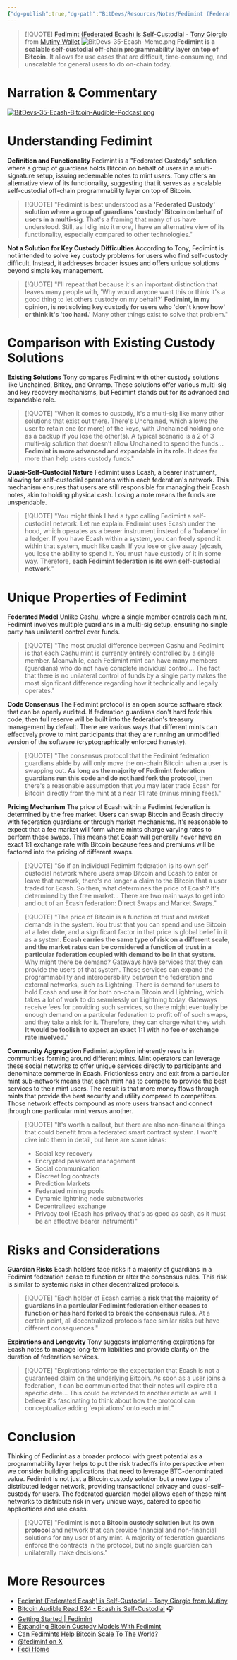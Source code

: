 ```yaml
---
{"dg-publish":true,"dg-path":"BitDevs/Resources/Notes/Fedimint (Federated Ecash) is Self-Custodial - Tony Giorgio from Mutiny.md","permalink":"/bit-devs/resources/notes/fedimint-federated-ecash-is-self-custodial-tony-giorgio-from-mutiny/","title":"Fedimint (Federated Ecash) is Self-Custodial - Tony Giorgio from Mutiny","tags":["bitcoin","bitdevs","socratic-35","lightning","fedimint","chaumian_ecash"],"noteIcon":"3","created":"2024-06-19T12:11:59.618-10:00","updated":"2024-06-23T22:17:00.057-10:00"}
---
```




> [!QUOTE] [Fedimint (Federated Ecash) is Self-Custodial](https://tonygiorgio.com/fedimint/) - [Tony Giorgio](https://x.com/tonygiorgio_) from [Mutiny Wallet](https://www.mutinywallet.com/)
> ![BitDevs-35-Ecash-Meme.png](/img/user/para/artifacts/BitDevs-35-Ecash-Meme.png)
> **Fedimint is a scalable self-custodial off-chain programmability layer on top of Bitcoin.** It allows for use cases that are difficult, time-consuming, and unscalable for general users to do on-chain today.

# Narration & Commentary
[![BitDevs-35-Ecash-Bitcoin-Audible-Podcast.png](/img/user/para/artifacts/BitDevs-35-Ecash-Bitcoin-Audible-Podcast.png)](https://bitcoin-audible.castos.com/episodes/read-824-ecash-is-self-custodial)

# Understanding Fedimint

**Definition and Functionality**
Fedimint is a "Federated Custody" solution where a group of guardians holds Bitcoin on behalf of users in a multi-signature setup, issuing redeemable notes to mint users. Tony offers an alternative view of its functionality, suggesting that it serves as a scalable self-custodial off-chain programmability layer on top of Bitcoin.

> [!QUOTE] "Fedimint is best understood as a **'Federated Custody' solution where a group of guardians 'custody' Bitcoin on behalf of users in a multi-sig**. That's a framing that many of us have understood. Still, as I dig into it more, I have an alternative view of its functionality, especially compared to other technologies."

**Not a Solution for Key Custody Difficulties**
According to Tony, Fedimint is not intended to solve key custody problems for users who find self-custody difficult. Instead, it addresses broader issues and offers unique solutions beyond simple key management.

> [!QUOTE] "I'll repeat that because it's an important distinction that leaves many people with, 'Why would anyone want this or think it's a good thing to let others custody on my behalf?' **Fedimint, in my opinion, is not solving key custody for users who 'don't know how' or think it's 'too hard.'** Many other things exist to solve that problem."

# Comparison with Existing Custody Solutions

**Existing Solutions**
Tony compares Fedimint with other custody solutions like Unchained, Bitkey, and Onramp. These solutions offer various multi-sig and key recovery mechanisms, but Fedimint stands out for its advanced and expandable role. 

> [!QUOTE] "When it comes to custody, it's a multi-sig like many other solutions that exist out there. There's Unchained, which allows the user to retain one (or more) of the keys, with Unchained holding one as a backup if you lose the other(s). A typical scenario is a 2 of 3 multi-sig solution that doesn't allow Unchained to spend the funds... **Fedimint is more advanced and expandable in its role.** It does far more than help users custody funds."

**Quasi-Self-Custodial Nature**
Fedimint uses Ecash, a bearer instrument, allowing for self-custodial operations within each federation's network. This mechanism ensures that users are still responsible for managing their Ecash notes, akin to holding physical cash. Losing a note means the funds are unspendable. 

> [!QUOTE] "You might think I had a typo calling Fedimint a self-custodial network. Let me explain. Fedimint uses Ecash under the hood, which operates as a bearer instrument instead of a 'balance' in a ledger. If you have Ecash within a system, you can freely spend it within that system, much like cash. If you lose or give away (e)cash, you lose the ability to spend it. You must have custody of it in some way. Therefore, **each Fedimint federation is its own self-custodial network**."

# Unique Properties of Fedimint

**Federated Model**
Unlike Cashu, where a single member controls each mint, Fedimint involves multiple guardians in a multi-sig setup, ensuring no single party has unilateral control over funds.

> [!QUOTE] "The most crucial difference between Cashu and Fedimint is that each Cashu mint is currently entirely controlled by a single member. Meanwhile, each Fedimint mint can have many members (guardians) who do not have complete individual control... The fact that there is no unilateral control of funds by a single party makes the most significant difference regarding how it technically and legally operates."

**Code Consensus**
The Fedimint protocol is an open source software stack that can be openly audited. If federation guardians don't hard fork this code, then full reserve will be built into the federation's treasury management by default. There are various ways that different mints can effectively prove to mint participants that they are running an unmodified version of the software (cryptographically enforced honesty).

> [!QUOTE] "The consensus protocol that the Fedimint federation guardians abide by will only move the on-chain Bitcoin when a user is swapping out. **As long as the majority of Fedimint federation guardians run this code and do not hard fork the protocol**, then there's a reasonable assumption that you may later trade Ecash for Bitcoin directly from the mint at a near 1:1 rate (minus mining fees)."

**Pricing Mechanism**
The price of Ecash within a Fedimint federation is determined by the free market. Users can swap Bitcoin and Ecash directly with federation guardians or through market mechanisms. It's reasonable to expect that a fee market will form where mints charge varying rates to perform these swaps. This means that Ecash will generally never have an exact 1:1 exchange rate with Bitcoin because fees and premiums will be factored into the pricing of different swaps.

> [!QUOTE] "So if an individual Fedimint federation is its own self-custodial network where users swap Bitcoin and Ecash to enter or leave that network, there's no longer a claim to the Bitcoin that a user traded for Ecash. So then, what determines the price of Ecash? It's determined by the free market... There are two main ways to get into and out of an Ecash federation: Direct Swaps and Market Swaps."

> [!QUOTE] "The price of Bitcoin is a function of trust and market demands in the system. You trust that you can spend and use Bitcoin at a later date, and a significant factor in that price is global belief in it as a system. **Ecash carries the same type of risk on a different scale, and the market rates can be considered a function of trust in a particular federation coupled with demand to be in that system.** Why might there be demand? Gateways have services that they can provide the users of that system. These services can expand the programmability and interoperability between the federation and external networks, such as Lightning. There is demand for users to hold Ecash and use it for both on-chain Bitcoin and Lightning, which takes a lot of work to do seamlessly on Lightning today. Gateways receive fees for providing such services, so there might eventually be enough demand on a particular federation to profit off of such swaps, and they take a risk for it. Therefore, they can charge what they wish. **It would be foolish to expect an exact 1:1 with no fee or exchange rate involved.**"

**Community Aggregation**
Fedimint adoption inherently results in communities forming around different mints. Mint operators can leverage these social networks to offer unique services directly to participants and denominate commerce in Ecash. Frictionless entry and exit from a particular mint sub-network means that each mint has to compete to provide the best services to their mint users. The result is that more money flows through mints that provide the best security and utility compared to competitors. Those network effects compound as more users transact and connect through one particular mint versus another.

> [!QUOTE] 
> "It's worth a callout, but there are also non-financial things that could benefit from a federated smart contract system. I won't dive into them in detail, but here are some ideas:
> - Social key recovery
> - Encrypted password management
> - Social communication
> - Discreet log contracts
> - Prediction Markets
> - Federated mining pools
> - Dynamic lightning node subnetworks
> - Decentralized exchange
> - Privacy tool (Ecash has privacy that's as good as cash, as it must be an effective bearer instrument)"

# Risks and Considerations

**Guardian Risks**
Ecash holders face risks if a majority of guardians in a Fedimint federation cease to function or alter the consensus rules. This risk is similar to systemic risks in other decentralized protocols.

> [!QUOTE] "Each holder of Ecash carries a **risk that the majority of guardians in a particular Fedimint federation either ceases to function or has hard forked to break the consensus rules**. At a certain point, all decentralized protocols face similar risks but have different consequences."

**Expirations and Longevity**
Tony suggests implementing expirations for Ecash notes to manage long-term liabilities and provide clarity on the duration of federation services.

> [!QUOTE] "Expirations reinforce the expectation that Ecash is not a guaranteed claim on the underlying Bitcoin. As soon as a user joins a federation, it can be communicated that their notes will expire at a specific date... This could be extended to another article as well. I believe it's fascinating to think about how the protocol can conceptualize adding 'expirations' onto each mint."

# Conclusion

Thinking of Fedimint as a broader protocol with great potential as a programmability layer helps to put the risk tradeoffs into perspective when we consider building applications that need to leverage BTC-denominated value. Fedimint is not just a Bitcoin custody solution but a new type of distributed ledger network, providing transactional privacy and quasi-self-custody for users. The federated guardian model allows each of these mint networks to distribute risk in very unique ways, catered to specific applications and use cases. 

> [!QUOTE] "Fedimint is **not a Bitcoin custody solution but its own protocol** and network that can provide financial and non-financial solutions for any user of any mint. A majority of federation guardians enforce the contracts in the protocol, but no single guardian can unilaterally make decisions."

# More Resources
- [Fedimint (Federated Ecash) is Self-Custodial - Tony Giorgio from Mutiny](https://tonygiorgio.com/fedimint/)
- [Bitcoin Audible Read 824 - Ecash is Self-Custodial](https://bitcoin-audible.castos.com/episodes/read-824-ecash-is-self-custodial) 🎧
- [Getting Started | Fedimint](https://fedimint.org/docs/intro)
- [Expanding Bitcoin Custody Models With Fedimint](https://bitcoinmagazine.com/technical/fedimint-adds-new-bitcoin-custody-solutions)
- [Can Fedimints Help Bitcoin Scale To The World?](https://bitcoinmagazine.com/culture/will-fedimints-bring-bitcoin-to-the-world)
- [@fedimint on X](https://x.com/fedimint?lang=en)
- [Fedi Home](https://www.fedi.xyz/)

